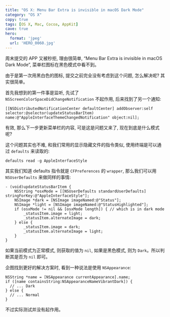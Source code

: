 ```yaml
---
title: "OS X: Menu Bar Extra is invisible in macOS Dark Mode"
category: "OS X"
copy: true
tags: [OS X, Mac, Cocoa, AppKit]
cave: true
hero:
  format: 'jpeg'
  url: 'HERO_0060.jpg'
---
```

周末提交的 APP 又被秒拒, 理由很简单, “Menu Bar Extra is invisible in macOS Dark Mode”, 菜单栏图标在黑色模式中看不到。

由于是第一次用黑白色的图标, 提交之前完全没有考虑到这个问题, 怎么解决呢? 其实很简单。

首先我想到的第一件事是监听, 先试了 `NSScreenColorSpaceDidChangeNotification` 不起作用, 后来找到了另一个通知:

```objc
[[NSDistributedNotificationCenter defaultCenter] addObserver:self selector:@selector(updateStatusBarItem) name:@"AppleInterfaceThemeChangedNotification" object:nil];
```

有效, 那么下一步更新菜单栏的内容, 可是这是问题又来了, 现在到底是什么模式呢?

这个问题其实也不难, 和我们常用的显示隐藏文件的指令类似, 使用终端是可以通过 `defaults` 来读取的:

```console
defaults read -g AppleInterfaceStyle
```

其实我们知道 defaults 指令就是 `CFPreferences` 的 `wrapper`, 那么我们可以用 `NSUserDefaults` 来做同样的事情:

```objc
- (void)updateStatusBarItem {
    NSString *osxMode = [[NSUserDefaults standardUserDefaults] stringForKey:@"AppleInterfaceStyle"];
    NSImage *dark = [NSImage imageNamed:@"Status"];
    NSImage *light = [NSImage imageNamed:@"StatusHighlighted"];
    if (osxMode != nil && [osxMode length]) { // which is in dark mode
        _statusItem.image = light;
        _statusItem.alternateImage = dark;
    } else {
        _statusItem.image = dark;
        _statusItem.alternateImage = light;
    }
}
```

如果当前模式为正常模式, 则获取的值为 `nil`, 如果是黑色模式, 则为 `Dark`。所以判断其是否为 `nil` 即可。

企图找到更好的解决方案时, 看到一种说法是使用 `NSAppearance`:

```objc
NSString *name = [NSAppearance currentAppearance].name;
if ([name containsString:NSAppearanceNameVibrantDark]) {
  // ... Dark
} else {
  // ... Normal
}
```

不过实际测试并没有起作用。
